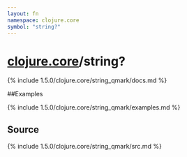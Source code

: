 ```yaml
---
layout: fn
namespace: clojure.core
symbol: "string?"
---
```


# [clojure.core](../)/string?

{% include 1.5.0/clojure.core/string_qmark/docs.md %}

##Examples

{% include 1.5.0/clojure.core/string_qmark/examples.md %}
## Source
{% include 1.5.0/clojure.core/string_qmark/src.md %}

